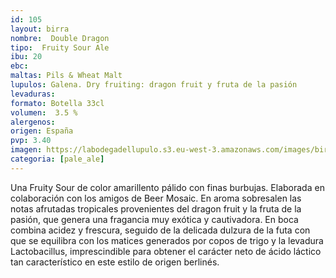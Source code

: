 ```yaml
---
id: 105
layout: birra
nombre:  Double Dragon
tipo:  Fruity Sour Ale
ibu: 20
ebc:  
maltas: Pils & Wheat Malt
lupulos: Galena. Dry fruiting: dragon fruit y fruta de la pasión
levaduras:
formato: Botella 33cl
volumen:  3.5 %
alergenos: 
origen: España
pvp: 3.40 
imagen: https://labodegadellupulo.s3.eu-west-3.amazonaws.com/images/birras/doubledragon.jpg
categoria: [pale_ale]
---
```

Una Fruity Sour de color amarillento pálido con finas burbujas. Elaborada en colaboración con los amigos de Beer Mosaic. En aroma sobresalen las notas afrutadas tropicales provenientes del dragon fruit y la fruta de la pasión, que genera una fragancia muy exótica y cautivadora. En boca combina acidez y frescura, seguido de la delicada dulzura de la futa con que se equilibra con los matices generados por copos de trigo y la levadura Lactobacillus, imprescindible para obtener el carácter neto de ácido láctico tan característico en este estilo de origen berlinés.